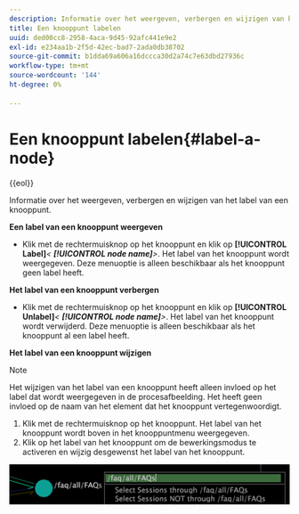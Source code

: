 ```yaml
---
description: Informatie over het weergeven, verbergen en wijzigen van het label van een knooppunt.
title: Een knooppunt labelen
uuid: ded00cc8-2958-4aca-9d45-92afc441e9e2
exl-id: e234aa1b-2f5d-42ec-bad7-2ada0db38702
source-git-commit: b1dda69a606a16dccca30d2a74c7e63dbd27936c
workflow-type: tm+mt
source-wordcount: '144'
ht-degree: 0%

---
```


# Een knooppunt labelen{#label-a-node}

{{eol}}

Informatie over het weergeven, verbergen en wijzigen van het label van een knooppunt.

**Een label van een knooppunt weergeven**

* Klik met de rechtermuisknop op het knooppunt en klik op **[!UICONTROL Label]***&lt; **[!UICONTROL node name]**>*. Het label van het knooppunt wordt weergegeven. Deze menuoptie is alleen beschikbaar als het knooppunt geen label heeft.

**Het label van een knooppunt verbergen**

* Klik met de rechtermuisknop op het knooppunt en klik op **[!UICONTROL Unlabel]***&lt; **[!UICONTROL node name]**>*. Het label van het knooppunt wordt verwijderd. Deze menuoptie is alleen beschikbaar als het knooppunt al een label heeft.

**Het label van een knooppunt wijzigen**

>[!NOTE]
>
>Het wijzigen van het label van een knooppunt heeft alleen invloed op het label dat wordt weergegeven in de procesafbeelding. Het heeft geen invloed op de naam van het element dat het knooppunt vertegenwoordigt.

1. Klik met de rechtermuisknop op het knooppunt. Het label van het knooppunt wordt boven in het knooppuntmenu weergegeven.
1. Klik op het label van het knooppunt om de bewerkingsmodus te activeren en wijzig desgewenst het label van het knooppunt.

![](assets/mnu_2DProcessMap_label.png)

